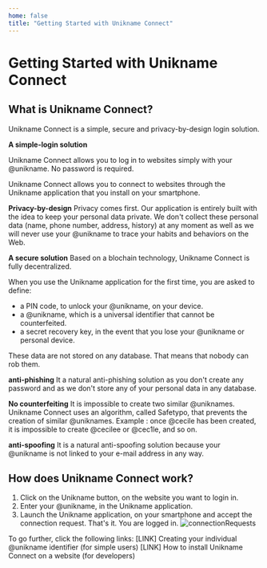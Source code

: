 ```yaml
---
home: false
title: "Getting Started with Unikname Connect"
---
```


# Getting Started with Unikname Connect

## What is Unikname Connect?

Unikname Connect is a simple, secure and privacy-by-design login solution. 

**A simple-login solution**

Unikname Connect allows you to log in to websites simply with your @unikname. No password is required.

Unikname Connect allows you to connect to websites through the Unikname application that you install on your smartphone.

**Privacy-by-design**
Privacy comes first. Our application is entirely built with the idea to keep your personal data private. We don't collect these personal data (name, phone number, address, history) at any moment as well as we will never use your @unikname to trace your habits and behaviors on the Web.  

**A secure solution**
Based on a blochain technology, Unikname Connect is fully decentralized. 

When you use the Unikname application for the first time, you are asked to define: 
- a PIN code, to unlock your @unikname, on your device.  
- a @unikname, which is a universal identifier that cannot be counterfeited. 
- a secret recovery key, in the event that you lose your @unikname or personal device. 

These data are not stored on any database. That means that nobody can rob them.

**anti-phishing**
It a natural anti-phishing solution as you don't create any password and as we don't store any of your personal data in any database.

**No counterfeiting**
It is impossible to create two similar @uniknames. Unikname Connect uses an algorithm, called Safetypo, that prevents the creation of similar @uniknames.
Example :
once @cecile has been created, it is impossible to create @cecilee or @cec1le, and so on. 

**anti-spoofing**
It is a natural anti-spoofing solution because your @unikname is not linked to your e-mail address in any way.

## How does Unikname Connect work?

1. Click on the Unikname button, on the website you want to login in.
2. Enter your @unikname, in the Unikname application. 
2. Launch the Unikname application, on your smartphone and accept the connection request.
That's it. You are logged in.
![connectionRequests](./images/connectionRequests.png)

To go further, click the following links:
[LINK] Creating your individual @unikname identifier (for simple users)
[LINK] How to install Unikname Connect on a website (for developers) 
